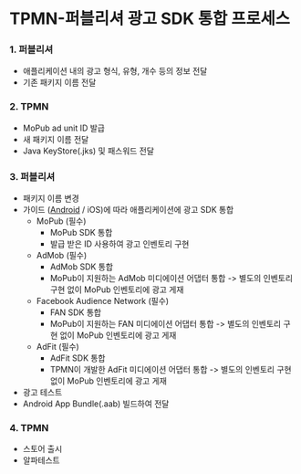 # TPMN-퍼블리셔 광고 SDK 통합 프로세스

### 1. 퍼블리셔
- 애플리케이션 내의 광고 형식, 유형, 개수 등의 정보 전달
- 기존 패키지 이름 전달

### 2. TPMN
- MoPub ad unit ID 발급
- 새 패키지 이름 전달
- Java KeyStore(.jks) 및 패스워드 전달

### 3. 퍼블리셔
- 패키지 이름 변경
- 가이드 ([Android](https://github.com/tpmn/mopub-unity-tpmn-guide/tree/master/android) / iOS)에 따라 애플리케이션에 광고 SDK 통합
    +  MoPub (필수)
        - MoPub SDK 통합
        - 발급 받은 ID 사용하여 광고 인벤토리 구현 
    + AdMob (필수)
        - AdMob SDK 통합
        - MoPub이 지원하는 AdMob 미디에이션 어댑터 통합 -> 별도의 인벤토리 구현 없이 MoPub 인벤토리에 광고 게재
    + Facebook Audience Network (필수)
        - FAN SDK 통합
        - MoPub이 지원하는 FAN 미디에이션 어댑터 통합 -> 별도의 인벤토리 구현 없이 MoPub 인벤토리에 광고 게재
    + AdFit (필수)
        - AdFit SDK 통합
        - TPMN이 개발한 AdFit 미디에이션 어댑터 통합 -> 별도의 인벤토리 구현 없이 MoPub 인벤토리에 광고 게재
- 광고 테스트
- Android App Bundle(.aab) 빌드하여 전달

### 4. TPMN
- 스토어 출시
- 알파테스트
